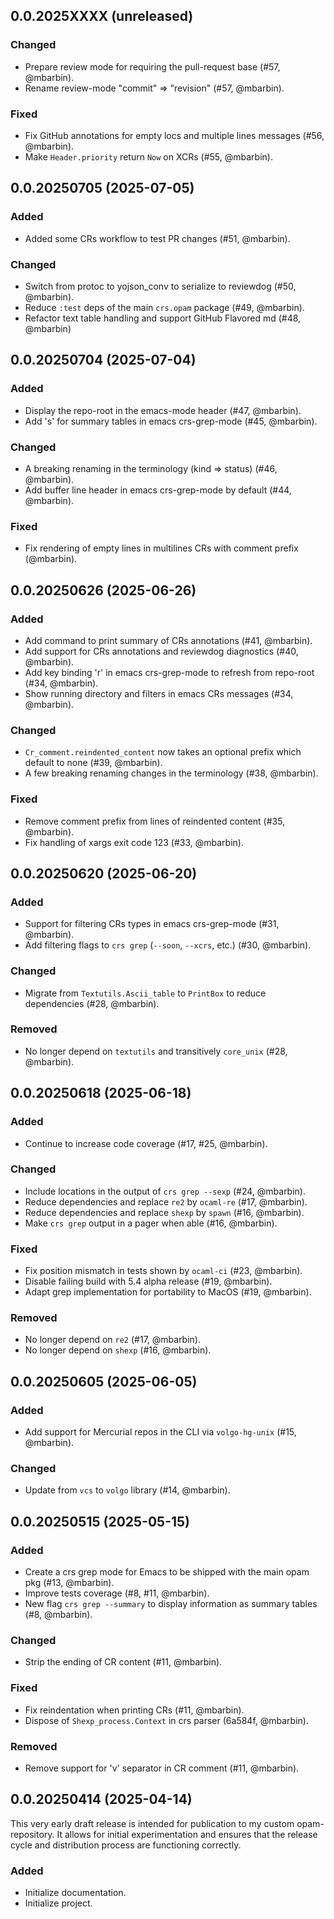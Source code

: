 ## 0.0.2025XXXX (unreleased)

### Changed

- Prepare review mode for requiring the pull-request base (#57, @mbarbin).
- Rename review-mode "commit" => "revision" (#57, @mbarbin).

### Fixed

- Fix GitHub annotations for empty locs and multiple lines messages (#56, @mbarbin).
- Make `Header.priority` return `Now` on XCRs (#55, @mbarbin).

## 0.0.20250705 (2025-07-05)

### Added

- Added some CRs workflow to test PR changes (#51, @mbarbin).

### Changed

- Switch from protoc to yojson_conv to serialize to reviewdog (#50, @mbarbin).
- Reduce `:test` deps of the main `crs.opam` package (#49, @mbarbin).
- Refactor text table handling and support GitHub Flavored md (#48, @mbarbin)

## 0.0.20250704 (2025-07-04)

### Added

- Display the repo-root in the emacs-mode header (#47, @mbarbin).
- Add 's' for summary tables in emacs crs-grep-mode (#45, @mbarbin).

### Changed

- A breaking renaming in the terminology (kind => status) (#46, @mbarbin).
- Add buffer line header in emacs crs-grep-mode by default (#44, @mbarbin).

### Fixed

- Fix rendering of empty lines in multilines CRs with comment prefix (@mbarbin).

## 0.0.20250626 (2025-06-26)

### Added

- Add command to print summary of CRs annotations (#41, @mbarbin).
- Add support for CRs annotations and reviewdog diagnostics (#40, @mbarbin).
- Add key binding 'r' in emacs crs-grep-mode to refresh from repo-root (#34, @mbarbin).
- Show running directory and filters in emacs CRs messages (#34, @mbarbin).

### Changed

- `Cr_comment.reindented_content` now takes an optional prefix which default to none (#39, @mbarbin).
- A few breaking renaming changes in the terminology (#38, @mbarbin).

### Fixed

- Remove comment prefix from lines of reindented content (#35, @mbarbin).
- Fix handling of xargs exit code 123 (#33, @mbarbin).

## 0.0.20250620 (2025-06-20)

### Added

- Support for filtering CRs types in emacs crs-grep-mode (#31, @mbarbin).
- Add filtering flags to `crs grep` (`--soon`, `--xcrs`, etc.) (#30, @mbarbin).

### Changed

- Migrate from `Textutils.Ascii_table` to `PrintBox` to reduce dependencies (#28, @mbarbin).

### Removed

- No longer depend on `textutils` and transitively `core_unix` (#28, @mbarbin).

## 0.0.20250618 (2025-06-18)

### Added

- Continue to increase code coverage (#17, #25, @mbarbin).

### Changed

- Include locations in the output of `crs grep --sexp` (#24, @mbarbin).
- Reduce dependencies and replace `re2` by `ocaml-re` (#17, @mbarbin).
- Reduce dependencies and replace `shexp` by `spawn` (#16, @mbarbin).
- Make `crs grep` output in a pager when able (#16, @mbarbin).

### Fixed

- Fix position mismatch in tests shown by `ocaml-ci` (#23, @mbarbin).
- Disable failing build with 5.4 alpha release (#19, @mbarbin).
- Adapt grep implementation for portability to MacOS (#19, @mbarbin).

### Removed

- No longer depend on `re2` (#17, @mbarbin).
- No longer depend on `shexp` (#16, @mbarbin).

## 0.0.20250605 (2025-06-05)

### Added

- Add support for Mercurial repos in the CLI via `volgo-hg-unix` (#15, @mbarbin).

### Changed

- Update from `vcs` to `volgo` library (#14, @mbarbin).

## 0.0.20250515 (2025-05-15)

### Added

- Create a crs grep mode for Emacs to be shipped with the main opam pkg (#13, @mbarbin).
- Improve tests coverage (#8, #11, @mbarbin).
- New flag `crs grep --summary` to display information as summary tables (#8, @mbarbin).

### Changed

- Strip the ending of CR content (#11, @mbarbin).

### Fixed

- Fix reindentation when printing CRs (#11, @mbarbin).
- Dispose of `Shexp_process.Context` in crs parser (6a584f, @mbarbin).

### Removed

- Remove support for 'v' separator in CR comment (#11, @mbarbin).

## 0.0.20250414 (2025-04-14)

This very early draft release is intended for publication to my custom opam-repository. It allows for initial experimentation and ensures that the release cycle and distribution process are functioning correctly.

### Added

- Initialize documentation.
- Initialize project.
